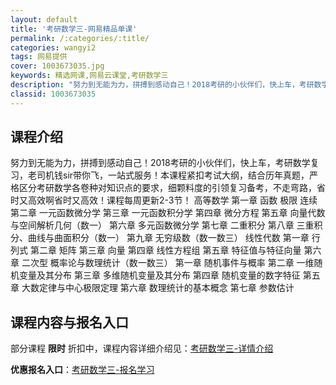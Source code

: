```yaml
---
layout: default
title: '考研数学三-网易精品单课'
permalink: /:categories/:title/
categories: wangyi2
tags: 网易提供
cover: 1003673035.jpg
keywords: 精选网课,网易云课堂,考研数学三
description: "努力到无能为力，拼搏到感动自己！2018考研的小伙伴们，快上车，考研数学复习，老司机钱sir带你飞，一站式服务！本课程紧扣考试大纲，结合历年真题，严格区分考研数学各卷种对知识点的要求，细颗料"
classid: 1003673035
---
```


## 课程介绍

努力到无能为力，拼搏到感动自己！2018考研的小伙伴们，快上车，考研数学复习，老司机钱sir带你飞，一站式服务！本课程紧扣考试大纲，结合历年真题，严格区分考研数学各卷种对知识点的要求，细颗料度的引领复习备考，不走弯路，省时又高效啊省时又高效！课程每周更新2-3节！
高等数学
第一章	函数 极限 连续
第二章	一元函数微分学
第三章	一元函数积分学
第四章	微分方程
第五章	向量代数与空间解析几何（数一）
第六章	多元函数微分学
第七章	二重积分
第八章	三重积分、曲线与曲面积分（数一）
第九章	无穷级数（数一数三）
线性代数
第一章	行列式
第二章	矩阵
第三章	向量
第四章	线性方程组
第五章	特征值与特征向量
第六章	二次型
概率论与数理统计（数一数三）
第一章	随机事件与概率
第二章	一维随机变量及其分布
第三章	多维随机变量及其分布
第四章	随机变量的数字特征
第五章	大数定律与中心极限定理
第六章	数理统计的基本概念
第七章	参数估计

## 课程内容与报名入口

部分课程 **限时** 折扣中，课程内容详细介绍见：[考研数学三-详情介绍](https://study.163.com/course/introduction/1003673035.htm?share=1&shareId=1025206652&utm_campaign=share&utm_medium=iphoneShare&utm_source=&utm_u=1025206652)

**优惠报名入口**：[考研数学三-报名学习](https://study.163.com/course/introduction/1003673035.htm?share=1&shareId=1025206652&utm_campaign=share&utm_medium=iphoneShare&utm_source=&utm_u=1025206652)

